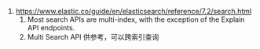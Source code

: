 
1. https://www.elastic.co/guide/en/elasticsearch/reference/7.2/search.html
    1. Most search APIs are multi-index, with the exception of the Explain API endpoints.
    2. Multi Search API 供参考，可以跨索引查询